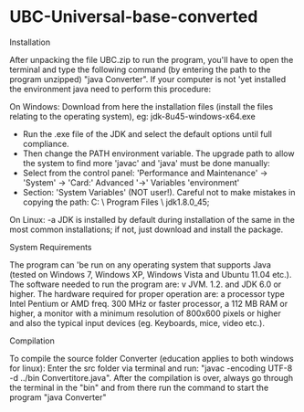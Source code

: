# UBC-Universal-base-converted

Installation

After unpacking the file UBC.zip to run the program, you'll have to open the terminal and type the following command (by entering the path to the program unzipped) "java Converter".
If your computer is not 'yet installed the environment java need to perform this procedure:

On Windows:
Download from here the installation files (install the files relating to the operating system), eg: jdk-8u45-windows-x64.exe
- Run the .exe file of the JDK and select the default options until full compliance.
- Then change the PATH environment variable.
The upgrade path to allow the system to find more 'javac' and 'java' must be done manually:
- Select from the control panel:
'Performance and Maintenance' -> 'System' -> 'Card:' Advanced '->' Variables 'environment'
- Section: 'System Variables' (NOT user!). Careful not to make mistakes in copying the path: C: \ Program Files \ jdk1.8.0_45;

On Linux:
-a JDK is installed by default during installation of the same in the most common installations; if not, just download and install the package.

System Requirements

The program can 'be run on any operating system that supports Java (tested on Windows 7, Windows XP, Windows Vista and Ubuntu 11.04 etc.).
The software needed to run the program are: v JVM. 1.2. and JDK 6.0 or higher.
The hardware required for proper operation are: a processor type Intel Pentium or AMD freq. 300 MHz or faster processor, a 112 MB RAM or higher, a monitor with a minimum resolution of 800x600 pixels or higher and also the typical input devices (eg. Keyboards, mice, video etc.).


Compilation

To compile the source folder Converter (education applies to both windows for linux): Enter the src folder via terminal and run: "javac -encoding UTF-8 -d ../bin Convertitore.java". After the compilation is over, always go through the terminal in the "bin" and from there run the command to start the program "java Converter"
